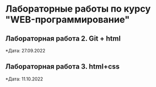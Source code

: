 # Лабораторные работы по курсу "WEB-программирование"

## Лабораторная работа 2. Git + html

*Дата: 27.09.2022

## Лабораторная работа 3. html+css

*Дата: 11.10.2022